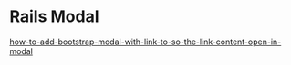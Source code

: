 # Rails Modal

[how-to-add-bootstrap-modal-with-link-to-so-the-link-content-open-in-modal](http://stackoverflow.com/questions/15152486/how-to-add-bootstrap-modal-with-link-to-so-the-link-content-open-in-modal)